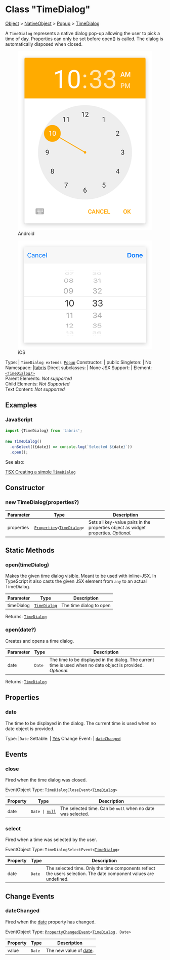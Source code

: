 ---
---
# Class "TimeDialog"

<a href="https://developer.mozilla.org/en-US/docs/Web/JavaScript/Reference/Global_Objects/Object" title="View &quot;Object&quot; on MDN">Object</a> > <a href="NativeObject.html" title="NativeObject Class Reference">NativeObject</a> > <a href="Popup.html" title="Popup Class Reference">Popup</a> > <a href="#" >TimeDialog</a>

A `TimeDialog` represents a native dialog pop-up allowing the user to pick a time of day. Properties can only be set before open() is called. The dialog is automatically disposed when closed.


<div class="tabris-image"><figure><div><img srcset="img/android/TimeDialog.png 2x" src="img/android/TimeDialog.png" alt="TimeDialog on Android"/></div><figcaption>Android</figcaption></figure><figure><div><img srcset="img/ios/TimeDialog.png 2x" src="img/ios/TimeDialog.png" alt="TimeDialog on iOS"/></div><figcaption>iOS</figcaption></figure></div>

Type: | <code style="white-space: nowrap">TimeDialog extends <a href="Popup.html" title="Popup Class Reference">Popup</a></code>
Constructor: | public
Singleton: | No
Namespace: |<a href="../modules.html#startup" >tabris</a>
Direct subclasses: | None
JSX Support: | Element: <code style="white-space: nowrap"><a href="TimeDialog.html" title="TimeDialog Class Reference">&lt;TimeDialog/&gt;</a></code><br/>Parent Elements: *Not supported*<br/>Child Elements: *Not Supported*<br/>Text Content: *Not supported*

## Examples
### JavaScript


```js
import {TimeDialog} from 'tabris';

new TimeDialog()
  .onSelect(({date}) => console.log(`Selected ${date}`))
  .open();
```


See also:
  
[<span class='language tsx'>TSX</span> Creating a simple `TimeDialog`](https://playground.tabris.com/?gitref=vundefined&snippet=timedialog.tsx)

## Constructor

### new TimeDialog(properties?)

Parameter|Type|Description
-|-|-
properties | <code style="white-space: nowrap"><a href="../types.html#propertieswidget" title="Properties&lt;Widget&gt;">Properties</a>&lt;<a href="#" >TimeDialog</a>&gt;</code> | Sets all key-value pairs in the properties object as widget properties. *Optional.*

## Static Methods

### open(timeDialog)



Makes the given time dialog visible. Meant to be used with inline-JSX. In TypeScript it also casts the given JSX element from `any` to an actual TimeDialog.


Parameter|Type|Description
-|-|-
timeDialog | <code style="white-space: nowrap"><a href="#" >TimeDialog</a></code> | The time dialog to open


Returns: <code style="white-space: nowrap"><a href="#" >TimeDialog</a></code>

### open(date?)



Creates and opens a time dialog.


Parameter|Type|Description
-|-|-
date | <code style="white-space: nowrap">Date</code> | The time to be displayed in the dialog. The current time is used when no date object is provided. *Optional.*


Returns: <code style="white-space: nowrap"><a href="#" >TimeDialog</a></code>


## Properties

### date


The time to be displayed in the dialog. The current time is used when no date object is provided.

Type: |<code style="white-space: nowrap">Date</code>
Settable: | <a href="../widget-basics.html#widget-properties" >Yes</a>
Change Event: | [`dateChanged`](#datechanged)





## Events

### close

Fired when the time dialog was closed.

EventObject Type: <code style="white-space: nowrap">TimeDialogCloseEvent&lt;<a href="#" >TimeDialog</a>&gt;</code>

Property|Type|Description
-|-|-
date | <code style="white-space: nowrap">Date &#124; <a href="https://developer.mozilla.org/en-US/docs/Web/JavaScript/Data_structures#Null_type" title="View &quot;null&quot; on MDN">null</a></code> | The selected time. Can be `null` when no date was selected.

### select

Fired when a time was selected by the user.

EventObject Type: <code style="white-space: nowrap">TimeDialogSelectEvent&lt;<a href="#" >TimeDialog</a>&gt;</code>

Property|Type|Description
-|-|-
date | <code style="white-space: nowrap">Date</code> | The selected time. Only the time components reflect the users selection. The date component values are undefined.

## Change Events

### dateChanged

Fired when the [date](#date) property has changed.

EventObject Type: <code style="white-space: nowrap"><a href="../types.html#propertychangedeventtargettype-valuetype" title="PropertyChangedEvent&lt;TargetType, ValueType&gt;">PropertyChangedEvent</a>&lt;<a href="#" >TimeDialog</a>, Date&gt;</code>

Property|Type|Description
-|-|-
value | <code style="white-space: nowrap">Date</code> | The new value of [date](#date).

